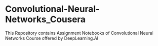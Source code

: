 # Convolutional-Neural-Networks_Cousera
This Repository contains  Assignment Notebooks of Convolutional Neural Networks Course offered by DeepLearning.AI
